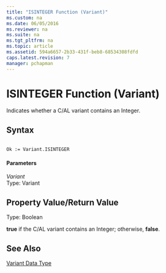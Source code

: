 ```yaml
---
title: "ISINTEGER Function (Variant)"
ms.custom: na
ms.date: 06/05/2016
ms.reviewer: na
ms.suite: na
ms.tgt_pltfrm: na
ms.topic: article
ms.assetid: 594a6657-2b33-431f-beb8-68534308fdfd
caps.latest.revision: 7
manager: pchapman
---
```

# ISINTEGER Function (Variant)
Indicates whether a C\/AL variant contains an Integer.  
  
## Syntax  
  
```  
  
Ok := Variant.ISINTEGER  
```  
  
#### Parameters  
 *Variant*  
 Type: Variant  
  
## Property Value\/Return Value  
 Type: Boolean  
  
 **true** if the C\/AL variant contains an Integer; otherwise, **false**.  
  
## See Also  
 [Variant Data Type](../dynamics-nav/Variant-Data-Type.md)